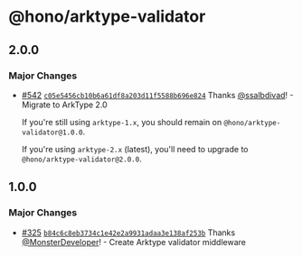 # @hono/arktype-validator

## 2.0.0

### Major Changes

- [#542](https://github.com/honojs/middleware/pull/542) [`c05e5456cb10b6a61df8a203d11f5588b696e824`](https://github.com/honojs/middleware/commit/c05e5456cb10b6a61df8a203d11f5588b696e824) Thanks [@ssalbdivad](https://github.com/ssalbdivad)! - Migrate to ArkType 2.0

  If you're still using `arktype-1.x`, you should remain on `@hono/arktype-validator@1.0.0`.

  If you're using `arktype-2.x` (latest), you'll need to upgrade to `@hono/arktype-validator@2.0.0`.

## 1.0.0

### Major Changes

- [#325](https://github.com/honojs/middleware/pull/325) [`b84c6c8eb3734c1e42e2a9931adaa3e138af253b`](https://github.com/honojs/middleware/commit/b84c6c8eb3734c1e42e2a9931adaa3e138af253b) Thanks [@MonsterDeveloper](https://github.com/MonsterDeveloper)! - Create Arktype validator middleware
